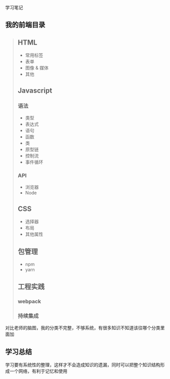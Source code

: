 
学习笔记

## 我的前端目录

> ## HTML
> - 常用标签
> - 表单
> - 图像 & 媒体
> - 其他
> ## Javascript
> ### 语法
> - 类型
> - 表达式
> - 语句
> - 函数
> - 类
> - 原型链
> - 控制流
> - 事件循环
> ### API
> - 浏览器
> - Node
> ## CSS
> - 选择器
> - 布局
> - 其他属性
> ## 包管理
> - npm
> - yarn
> ## 工程实践
> ### webpack
> ### 持续集成 

对比老师的脑图，我的分类不完整，不够系统，有很多知识不知道该往哪个分类里面加


## 学习总结
学习要有系统性的整理，这样才不会造成知识的遗漏，同时可以把整个知识结构形成一个网络，有利于记忆和使用